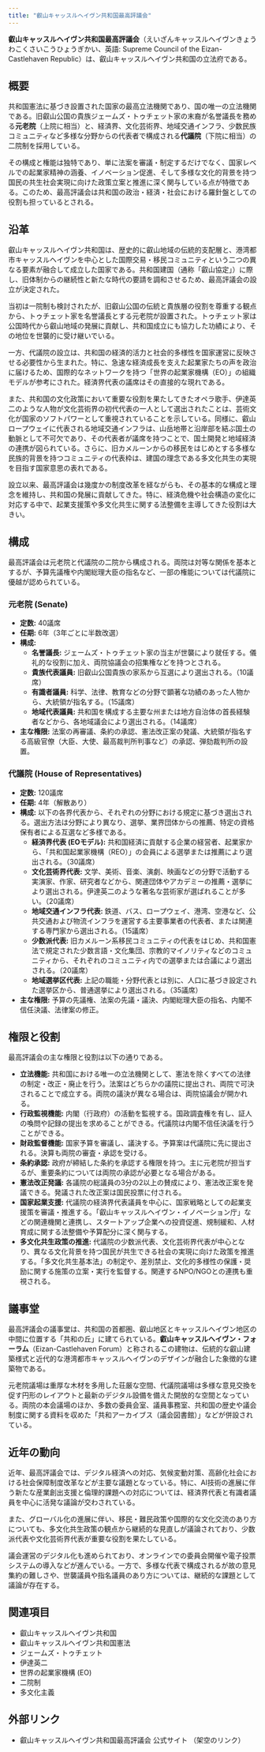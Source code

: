 ```yaml
---
title: "叡山キャッスルヘイヴン共和国最高評議会"
---
```


**叡山キャッスルヘイヴン共和国最高評議会**（えいざんキャッスルヘイヴンきょうわこくさいこうひょうぎかい、英語: Supreme Council of the Eizan-Castlehaven Republic）は、叡山キャッスルヘイヴン共和国の立法府である。

## 概要

共和国憲法に基づき設置された国家の最高立法機関であり、国の唯一の立法機関である。旧叡山公国の貴族ジェームズ・トゥチェット家の末裔が名誉議長を務める**元老院**（上院に相当）と、経済界、文化芸術界、地域交通インフラ、少数民族コミュニティなど多様な分野からの代表者で構成される**代議院**（下院に相当）の二院制を採用している。

その構成と権能は独特であり、単に法案を審議・制定するだけでなく、国家レベルでの起業家精神の涵養、イノベーション促進、そして多様な文化的背景を持つ国民の共生社会実現に向けた政策立案と推進に深く関与している点が特徴である。このため、最高評議会は共和国の政治・経済・社会における羅針盤としての役割も担っているとされる。

## 沿革

叡山キャッスルヘイヴン共和国は、歴史的に叡山地域の伝統的支配層と、港湾都市キャッスルヘイヴンを中心とした国際交易・移民コミュニティという二つの異なる要素が融合して成立した国家である。共和国建国（通称「叡山協定」）に際し、旧体制からの継続性と新たな時代の要請を調和させるため、最高評議会の設立が決定された。

当初は一院制も検討されたが、旧叡山公国の伝統と貴族層の役割を尊重する観点から、トゥチェット家を名誉議長とする元老院が設置された。トゥチェット家は公国時代から叡山地域の発展に貢献し、共和国成立にも協力した功績により、その地位を世襲的に受け継いでいる。

一方、代議院の設立は、共和国の経済的活力と社会的多様性を国家運営に反映させる必要性から生まれた。特に、急速な経済成長を支えた起業家たちの声を政治に届けるため、国際的なネットワークを持つ「世界の起業家機構（EO）」の組織モデルが参考にされた。経済界代表の議席はその直接的な現れである。

また、共和国の文化政策において重要な役割を果たしてきたオペラ歌手、伊達英二のような人物が文化芸術界の初代代表の一人として選出されたことは、芸術文化が国家のソフトパワーとして重視されていることを示している。同様に、叡山ロープウェイに代表される地域交通インフラは、山岳地帯と沿岸部を結ぶ国土の動脈として不可欠であり、その代表者が議席を持つことで、国土開発と地域経済の連携が図られている。さらに、旧カメルーンからの移民をはじめとする多様な民族的背景を持つコミュニティの代表枠は、建国の理念である多文化共生の実現を目指す国家意思の表れである。

設立以来、最高評議会は幾度かの制度改革を経ながらも、その基本的な構成と理念を維持し、共和国の発展に貢献してきた。特に、経済危機や社会構造の変化に対応する中で、起業支援策や多文化共生に関する法整備を主導してきた役割は大きい。

## 構成

最高評議会は元老院と代議院の二院から構成される。両院は対等な関係を基本とするが、予算先議権や内閣総理大臣の指名など、一部の権能については代議院に優越が認められている。

### 元老院 (Senate)

*   **定数:** 40議席
*   **任期:** 6年（3年ごとに半数改選）
*   **構成:**
    *   **名誉議長:** ジェームズ・トゥチェット家の当主が世襲により就任する。儀礼的な役割に加え、両院協議会の招集権などを持つとされる。
    *   **貴族代表議員:** 旧叡山公国貴族の家系から互選により選出される。（10議席）
    *   **有識者議員:** 科学、法律、教育などの分野で顕著な功績のあった人物から、大統領が指名する。（15議席）
    *   **地域代表議員:** 共和国を構成する主要な州または地方自治体の首長経験者などから、各地域議会により選出される。（14議席）
*   **主な権限:** 法案の再審議、条約の承認、憲法改正案の発議、大統領が指名する高級官僚（大臣、大使、最高裁判所判事など）の承認、弾劾裁判所の設置。

### 代議院 (House of Representatives)

*   **定数:** 120議席
*   **任期:** 4年（解散あり）
*   **構成:** 以下の各界代表から、それぞれの分野における規定に基づき選出される。選出方法は分野により異なり、選挙、業界団体からの推薦、特定の資格保有者による互選など多様である。
    *   **経済界代表 (EOモデル):** 共和国経済に貢献する企業の経営者、起業家から、「共和国起業家機構（REO）」の会員による選挙または推薦により選出される。（30議席）
    *   **文化芸術界代表:** 文学、美術、音楽、演劇、映画などの分野で活動する実演家、作家、研究者などから、関連団体やアカデミーの推薦・選挙により選出される。伊達英二のような著名な芸術家が選ばれることが多い。（20議席）
    *   **地域交通インフラ代表:** 鉄道、バス、ロープウェイ、港湾、空港など、公共交通および物流インフラを運営する主要事業者の代表者、または関連する専門家から選出される。（15議席）
    *   **少数派代表:** 旧カメルーン系移民コミュニティの代表をはじめ、共和国憲法で規定された少数言語・文化集団、宗教的マイノリティなどのコミュニティから、それぞれのコミュニティ内での選挙または合議により選出される。（20議席）
    *   **地域選挙区代表:** 上記の職能・分野代表とは別に、人口に基づき設定された選挙区から、普通選挙により選出される。（35議席）
*   **主な権限:** 予算の先議権、法案の先議・議決、内閣総理大臣の指名、内閣不信任決議、法律案の修正。

## 権限と役割

最高評議会の主な権限と役割は以下の通りである。

*   **立法機能:** 共和国における唯一の立法機関として、憲法を除くすべての法律の制定・改正・廃止を行う。法案はどちらかの議院に提出され、両院で可決されることで成立する。両院の議決が異なる場合は、両院協議会が開かれる。
*   **行政監視機能:** 内閣（行政府）の活動を監視する。国政調査権を有し、証人の喚問や記録の提出を求めることができる。代議院は内閣不信任決議を行うことができる。
*   **財政監督機能:** 国家予算を審議し、議決する。予算案は代議院に先に提出される。決算も両院の審査・承認を受ける。
*   **条約承認:** 政府が締結した条約を承認する権限を持つ。主に元老院が担当するが、重要条約については両院の承認が必要となる場合がある。
*   **憲法改正発議:** 各議院の総議員の3分の2以上の賛成により、憲法改正案を発議できる。発議された改正案は国民投票に付される。
*   **国家起業支援:** 代議院の経済界代表議員を中心に、国家戦略としての起業支援策を審議・推進する。「叡山キャッスルヘイヴン・イノベーション庁」などの関連機関と連携し、スタートアップ企業への投資促進、規制緩和、人材育成に関する法整備や予算配分に深く関与する。
*   **多文化共生政策の推進:** 代議院の少数派代表、文化芸術界代表が中心となり、異なる文化背景を持つ国民が共生できる社会の実現に向けた政策を推進する。「多文化共生基本法」の制定や、差別禁止、文化的多様性の保護・奨励に関する施策の立案・実行を監督する。関連するNPO/NGOとの連携も重視される。

## 議事堂

最高評議会の議事堂は、共和国の首都圏、叡山地区とキャッスルヘイヴン地区の中間に位置する「共和の丘」に建てられている。**叡山キャッスルヘイヴン・フォーラム**（Eizan-Castlehaven Forum）と称されるこの建物は、伝統的な叡山建築様式と近代的な港湾都市キャッスルヘイヴンのデザインが融合した象徴的な建築物である。

元老院議場は重厚な木材を多用した荘厳な空間、代議院議場は多様な意見交換を促す円形のレイアウトと最新のデジタル設備を備えた開放的な空間となっている。両院の本会議場のほか、多数の委員会室、議員事務室、共和国の歴史や議会制度に関する資料を収めた「共和アーカイブス（議会図書館）」などが併設されている。

## 近年の動向

近年、最高評議会では、デジタル経済への対応、気候変動対策、高齢化社会における社会保障制度改革などが主要な議題となっている。特に、AI技術の進展に伴う新たな産業創出支援と倫理的課題への対応については、経済界代表と有識者議員を中心に活発な議論が交わされている。

また、グローバル化の進展に伴い、移民・難民政策や国際的な文化交流のあり方についても、多文化共生政策の観点から継続的な見直しが議論されており、少数派代表や文化芸術界代表が重要な役割を果たしている。

議会運営のデジタル化も進められており、オンラインでの委員会開催や電子投票システムの導入などが進んでいる。一方で、多様な代表で構成されるが故の意見集約の難しさや、世襲議員や指名議員のあり方については、継続的な課題として議論が存在する。

## 関連項目

*   叡山キャッスルヘイヴン共和国
*   叡山キャッスルヘイヴン共和国憲法
*   ジェームズ・トゥチェット
*   伊達英二
*   世界の起業家機構 (EO)
*   二院制
*   多文化主義

## 外部リンク

*   叡山キャッスルヘイヴン共和国最高評議会 公式サイト （架空のリンク）